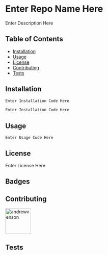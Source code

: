 # Enter Repo Name Here
  
Enter Description Here


## Table of Contents

- [Installation](#installation)
- [Usage](#usage)
- [License](#license)
- [Contributing](#contributing)
- [Tests](#tests)

## Installation

```bash
Enter Installation Code Here
```

```bash
Enter Installation Code Here
```


  
## Usage

```
Enter Usage Code Here

```

## License

Enter License Here

## Badges

## Contributing
[//]: contributor-faces
<a href="https://github.com/andrewvenson"><img src="https://avatars0.githubusercontent.com/u/14009158?v=4" title="andrewvenson" width="80" height="80"></a>
          



## Tests


